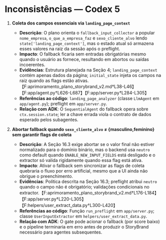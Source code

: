 # Inconsistências — Codex 5

1. **Coleta dos campos essenciais via `landing_page_context`**
   - **Descrição**: O plano orienta o `fallback_input_collector` a popular `nome_empresa`, `o_que_a_empresa_faz` e `sexo_cliente_alvo` lendo `state['landing_page_context']`, mas o estado atual só armazena esses valores na raiz da sessão após o preflight.
   - **Impacto**: O fallback ficaria sem entradas obrigatórias mesmo quando o usuário as fornece, resultando em abortos ou saídas incoerentes.
   - **Evidências**: Estrutura planejada na Seção 4; `landing_page_context` contém apenas dados da página; `initial_state` injeta os campos na raiz quando as flags estão ativas.【F:aprimoramento_plano_storybrand_v2.md†L38-L46】【F:app/agent.py†L626-L687】【F:app/server.py†L284-L305】
   - **Referências ao código**: `landing_page_analyzer` (classe `LlmAgent` em `app/agent.py`); preflight em `app/server.py`.
   - **Relação com ADK**: O `SequentialAgent` do fallback opera sobre `ctx.session.state`; ler a chave errada viola o contrato de dados esperado pelos subagentes.

2. **Abortar fallback quando `sexo_cliente_alvo` ≠ {masculino,feminino} sem garantir flags de coleta**
   - **Descrição**: A Seção 16.3 exige abortar se o valor final não estiver normalizado para o domínio binário, mas o backend usa `neutro` como default quando `ENABLE_NEW_INPUT_FIELDS` está desligado e o extractor só valida rigidamente quando essa flag está ativa.
   - **Impacto**: Ativar o fallback sem sincronizar as flags de coleta quebraria o fluxo por erro artificial, mesmo que a UI ainda não obrigue o preenchimento.
   - **Evidências**: Política descrita na Seção 16.3; preflight atribui `neutro` quando o campo não é obrigatório; validações condicionais no extractor.【F:aprimoramento_plano_storybrand_v2.md†L176-L184】【F:app/server.py†L220-L305】【F:helpers/user_extract_data.py†L300-L420】
   - **Referências ao código**: Função `run_preflight` em `app/server.py`; classe `UserInputExtractor` em `helpers/user_extract_data.py`.
   - **Relação com ADK**: O gate pode acionar o fallback (por score baixo) e o pipeline terminaria em erro antes de produzir o StoryBrand necessário para agentes subsequentes.
